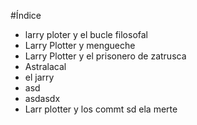 #Índice

* larry ploter y el bucle filosofal
* Larry Plotter y mengueche
* Larry Plotter y el prisonero de zatrusca
* Astralacal
* el jarry
* asd
* asdasdx
* Larr plotter y los commt sd ela merte
